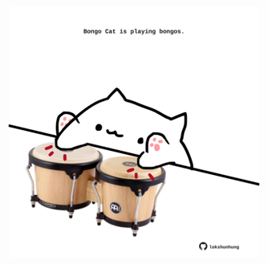 <!-- built at 28/05/2022, 08:00:56 UTC -->
<p align="center">
  <img width="500" height="500" src="./ReadmeImage.svg">
</p>
